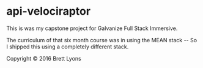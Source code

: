 # api-velociraptor

This is was my capstone project for Galvanize Full Stack Immersive.

The curriculum of that six month course was in using the MEAN stack -- So I shipped this using a completely different stack.

Copyright © 2016 Brett Lyons
